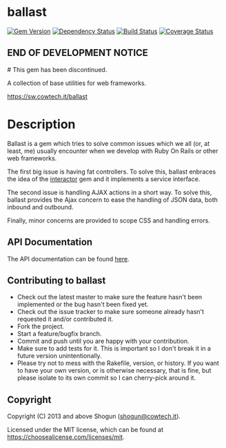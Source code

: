 # ballast

[![Gem Version](https://img.shields.io/gem/v/ballast.svg)](https://rubygems.org/gems/ballast)
[![Dependency Status](https://img.shields.io/gemnasium/ShogunPanda/ballast.svg)](https://gemnasium.com/ShogunPanda/ballast)
[![Build Status](https://img.shields.io/travis/ShogunPanda/ballast.svg)](https://travis-ci.org/ShogunPanda/ballast)
[![Coverage Status](https://img.shields.io/coveralls/github/ShogunPanda/ballast.svg)](https://coveralls.io/github/ShogunPanda/ballast)

## END OF DEVELOPMENT NOTICE

# This gem has been discontinued.

A collection of base utilities for web frameworks.

https://sw.cowtech.it/ballast

# Description

Ballast is a gem which tries to solve common issues which we all (or, at least, me) usually encounter when we develop with Ruby On Rails or other web frameworks.

The first big issue is having fat controllers. To solve this, ballast enbraces the idea of the [interactor](https://github.com/collectiveidea/interactor) gem and it implements a service interface.

The second issue is handling AJAX actions in a short way. To solve this, ballast provides the Ajax concern to ease the handling of JSON data, both inbound and outbound.

Finally, minor concerns are provided to scope CSS and handling errors.

## API Documentation

The API documentation can be found [here](https://sw.cowtech.it/ballast/docs).

## Contributing to ballast

- Check out the latest master to make sure the feature hasn't been implemented or the bug hasn't been fixed yet.
- Check out the issue tracker to make sure someone already hasn't requested it and/or contributed it.
- Fork the project.
- Start a feature/bugfix branch.
- Commit and push until you are happy with your contribution.
- Make sure to add tests for it. This is important so I don't break it in a future version unintentionally.
- Please try not to mess with the Rakefile, version, or history. If you want to have your own version, or is otherwise necessary, that is fine, but please isolate to its own commit so I can cherry-pick around it.

## Copyright

Copyright (C) 2013 and above Shogun (shogun@cowtech.it).

Licensed under the MIT license, which can be found at https://choosealicense.com/licenses/mit.
